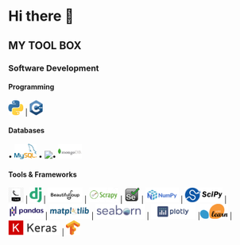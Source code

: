 # Hi there 👋



## MY TOOL BOX

### Software Development
#### Programming
<img src="images/py1.png" height="30px" >  |   <img src="images/c++.png" height="30px" >    
#### Databases
• <img src="images/mysql.png" height="30px" > • <img src="https://github.com/skhapijulhossen/skhapijulhossen/assets/48653402/12a40fa8-9317-49b4-9613-6029c5ccf429" height="30px" >• <img src="images/MongoDB-Logo.png" height="30px" >
#### Tools & Frameworks
<img src="images/flask2.jpg" height="30px" > | <img src="images/django-logo.png" height="30px" > |  <img src="images/bs.png" height="30px" >  | 
<img src="images/scrapy.png" height="30px" > |  <img src="images/selenium.jpg" height="30px" >  | <img src="images/NumPy.png" height="30px" > | 
<img src="images/scipy.png" height="30px" > |  <img src="images/Pandas_logo.png" height="30px" >| 
<img src="images/matplot.png" height="30px" > |  <img src="images/seaborn.png" height="30px" >  | <img src="images/plotly.png" height="30px" >  |<img src="images/scikit.png" height="30px" > | <img src="images/keras.png" height="30px" > |  <img src="images/Tensorflow.png" height="30px" >



